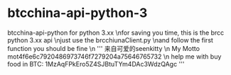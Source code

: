 # btcchina-api-python-3
btcchina-api-python for python 3.xx
\nfor saving you time, this is the brcc python 3.xx api
\njust use the brcchiunaClient.py
\nand follow the first function you should be fine
\n ''' 来自可爱的seenkitty
\n My Motto mot4f6e6c7920486973746f7279204a75646765732
\n help me with buy food in BTC:   1MzAqFPkEro5Z4SJBtuTYm4DAc3WdzQAgc '''
